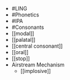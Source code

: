- #LING
- #Phonetics
- #IPA
- #Consonants
- [[modal]]
- [[palatal]]
- [[central consonant]]
- [[oral]]
- [[stop]]
- Airstream Mechanism
	- [[implosive]]